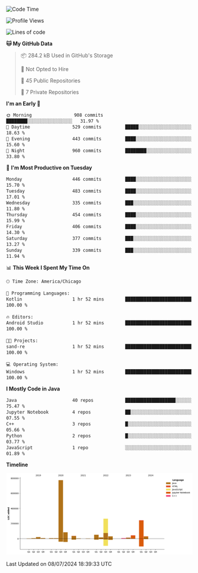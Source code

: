 <!--START_SECTION:waka-->
![Code Time](http://img.shields.io/badge/Code%20Time-470%20hrs%2052%20mins-blue)

![Profile Views](http://img.shields.io/badge/Profile%20Views-31-blue)

![Lines of code](https://img.shields.io/badge/From%20Hello%20World%20I%27ve%20Written-1.6%20million%20lines%20of%20code-blue)

**🐱 My GitHub Data** 

> 📦 284.2 kB Used in GitHub's Storage 
 > 
> 🚫 Not Opted to Hire
 > 
> 📜 45 Public Repositories 
 > 
> 🔑 7 Private Repositories 
 > 
**I'm an Early 🐤** 

```text
🌞 Morning                908 commits         ████████░░░░░░░░░░░░░░░░░   31.97 % 
🌆 Daytime                529 commits         █████░░░░░░░░░░░░░░░░░░░░   18.63 % 
🌃 Evening                443 commits         ████░░░░░░░░░░░░░░░░░░░░░   15.60 % 
🌙 Night                  960 commits         ████████░░░░░░░░░░░░░░░░░   33.80 % 
```
📅 **I'm Most Productive on Tuesday** 

```text
Monday                   446 commits         ████░░░░░░░░░░░░░░░░░░░░░   15.70 % 
Tuesday                  483 commits         ████░░░░░░░░░░░░░░░░░░░░░   17.01 % 
Wednesday                335 commits         ███░░░░░░░░░░░░░░░░░░░░░░   11.80 % 
Thursday                 454 commits         ████░░░░░░░░░░░░░░░░░░░░░   15.99 % 
Friday                   406 commits         ████░░░░░░░░░░░░░░░░░░░░░   14.30 % 
Saturday                 377 commits         ███░░░░░░░░░░░░░░░░░░░░░░   13.27 % 
Sunday                   339 commits         ███░░░░░░░░░░░░░░░░░░░░░░   11.94 % 
```


📊 **This Week I Spent My Time On** 

```text
🕑︎ Time Zone: America/Chicago

💬 Programming Languages: 
Kotlin                   1 hr 52 mins        █████████████████████████   100.00 % 

🔥 Editors: 
Android Studio           1 hr 52 mins        █████████████████████████   100.00 % 

🐱‍💻 Projects: 
sand-re                  1 hr 52 mins        █████████████████████████   100.00 % 

💻 Operating System: 
Windows                  1 hr 52 mins        █████████████████████████   100.00 % 
```

**I Mostly Code in Java** 

```text
Java                     40 repos            ███████████████████░░░░░░   75.47 % 
Jupyter Notebook         4 repos             ██░░░░░░░░░░░░░░░░░░░░░░░   07.55 % 
C++                      3 repos             █░░░░░░░░░░░░░░░░░░░░░░░░   05.66 % 
Python                   2 repos             █░░░░░░░░░░░░░░░░░░░░░░░░   03.77 % 
JavaScript               1 repo              ░░░░░░░░░░░░░░░░░░░░░░░░░   01.89 % 
```



**Timeline**

![Lines of Code chart](https://raw.githubusercontent.com/phanijsp/phanijsp/main/assets/bar_graph.png)


 Last Updated on 08/07/2024 18:39:33 UTC
<!--END_SECTION:waka-->
